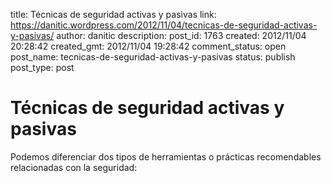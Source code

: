 title: Técnicas de seguridad activas y pasivas
link: https://danitic.wordpress.com/2012/11/04/tecnicas-de-seguridad-activas-y-pasivas/
author: danitic
description: 
post_id: 1763
created: 2012/11/04 20:28:42
created_gmt: 2012/11/04 19:28:42
comment_status: open
post_name: tecnicas-de-seguridad-activas-y-pasivas
status: publish
post_type: post

# Técnicas de seguridad activas y pasivas

Podemos diferenciar dos tipos de herramientas o prácticas recomendables relacionadas con la seguridad: